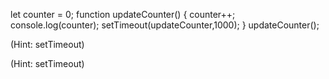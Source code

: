 let counter = 0;
function updateCounter() {
counter++;
console.log(counter);
setTimeout(updateCounter,1000);
}
updateCounter();

(Hint: setTimeout)


































































(Hint: setTimeout)